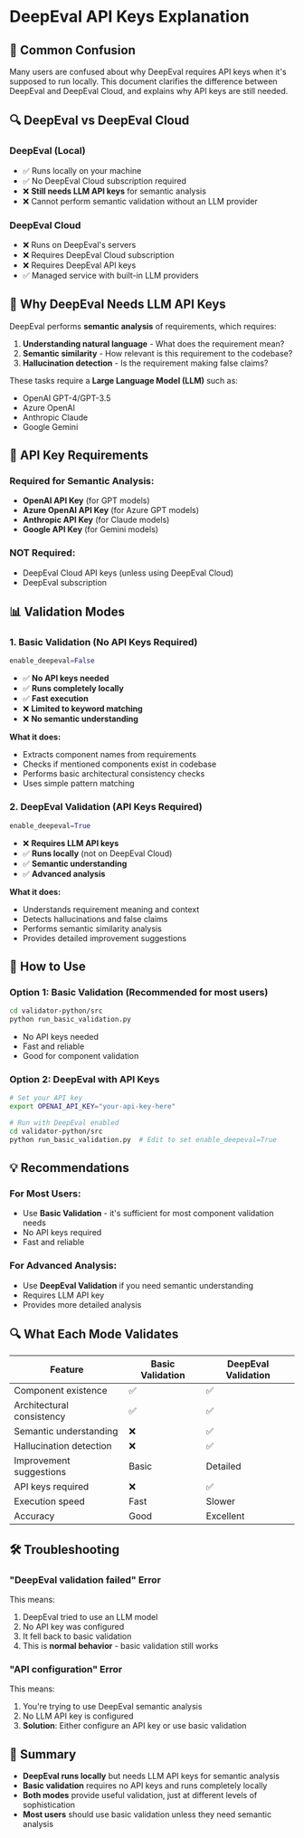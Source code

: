 # DeepEval API Keys Explanation

## 🤔 **Common Confusion**

Many users are confused about why DeepEval requires API keys when it's supposed to run locally. This document clarifies the difference between DeepEval and DeepEval Cloud, and explains why API keys are still needed.

## 🔍 **DeepEval vs DeepEval Cloud**

### **DeepEval (Local)**

- ✅ Runs locally on your machine
- ✅ No DeepEval Cloud subscription required
- ❌ **Still needs LLM API keys** for semantic analysis
- ❌ Cannot perform semantic validation without an LLM provider

### **DeepEval Cloud**

- ❌ Runs on DeepEval's servers
- ❌ Requires DeepEval Cloud subscription
- ❌ Requires DeepEval API keys
- ✅ Managed service with built-in LLM providers

## 🧠 **Why DeepEval Needs LLM API Keys**

DeepEval performs **semantic analysis** of requirements, which requires:

1. **Understanding natural language** - What does the requirement mean?
2. **Semantic similarity** - How relevant is this requirement to the codebase?
3. **Hallucination detection** - Is the requirement making false claims?

These tasks require a **Large Language Model (LLM)** such as:

- OpenAI GPT-4/GPT-3.5
- Azure OpenAI
- Anthropic Claude
- Google Gemini

## 🔧 **API Key Requirements**

### **Required for Semantic Analysis:**

- **OpenAI API Key** (for GPT models)
- **Azure OpenAI API Key** (for Azure GPT models)
- **Anthropic API Key** (for Claude models)
- **Google API Key** (for Gemini models)

### **NOT Required:**

- DeepEval Cloud API keys (unless using DeepEval Cloud)
- DeepEval subscription

## 📊 **Validation Modes**

### **1. Basic Validation (No API Keys Required)**

```python
enable_deepeval=False
```

- ✅ **No API keys needed**
- ✅ **Runs completely locally**
- ✅ **Fast execution**
- ❌ **Limited to keyword matching**
- ❌ **No semantic understanding**

**What it does:**

- Extracts component names from requirements
- Checks if mentioned components exist in codebase
- Performs basic architectural consistency checks
- Uses simple pattern matching

### **2. DeepEval Validation (API Keys Required)**

```python
enable_deepeval=True
```

- ❌ **Requires LLM API keys**
- ✅ **Runs locally** (not on DeepEval Cloud)
- ✅ **Semantic understanding**
- ✅ **Advanced analysis**

**What it does:**

- Understands requirement meaning and context
- Detects hallucinations and false claims
- Performs semantic similarity analysis
- Provides detailed improvement suggestions

## 🚀 **How to Use**

### **Option 1: Basic Validation (Recommended for most users)**

```bash
cd validator-python/src
python run_basic_validation.py
```

- No API keys needed
- Fast and reliable
- Good for component validation

### **Option 2: DeepEval with API Keys**

```bash
# Set your API key
export OPENAI_API_KEY="your-api-key-here"

# Run with DeepEval enabled
cd validator-python/src
python run_basic_validation.py  # Edit to set enable_deepeval=True
```

## 💡 **Recommendations**

### **For Most Users:**

- Use **Basic Validation** - it's sufficient for most component validation needs
- No API keys required
- Fast and reliable

### **For Advanced Analysis:**

- Use **DeepEval Validation** if you need semantic understanding
- Requires LLM API key
- Provides more detailed analysis

## 🔍 **What Each Mode Validates**

| Feature                   | Basic Validation | DeepEval Validation |
| ------------------------- | ---------------- | ------------------- |
| Component existence       | ✅               | ✅                  |
| Architectural consistency | ✅               | ✅                  |
| Semantic understanding    | ❌               | ✅                  |
| Hallucination detection   | ❌               | ✅                  |
| Improvement suggestions   | Basic            | Detailed            |
| API keys required         | ❌               | ✅                  |
| Execution speed           | Fast             | Slower              |
| Accuracy                  | Good             | Excellent           |

## 🛠️ **Troubleshooting**

### **"DeepEval validation failed" Error**

This means:

1. DeepEval tried to use an LLM model
2. No API key was configured
3. It fell back to basic validation
4. This is **normal behavior** - basic validation still works

### **"API configuration" Error**

This means:

1. You're trying to use DeepEval semantic analysis
2. No LLM API key is configured
3. **Solution**: Either configure an API key or use basic validation

## 📝 **Summary**

- **DeepEval runs locally** but needs LLM API keys for semantic analysis
- **Basic validation** requires no API keys and runs completely locally
- **Both modes** provide useful validation, just at different levels of sophistication
- **Most users** should use basic validation unless they need semantic analysis
